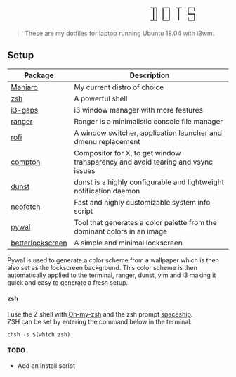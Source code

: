                                                 ╺┳┓ ┏━┓ ╺┳╸ ┏━┓
                                                  ┃┃ ┃ ┃  ┃  ┗━┓
                                                 ╺┻┛ ┗━┛  ╹  ┗━┛

> These are my dotfiles for laptop running Ubuntu 18.04 with i3wm.


## Setup

| Package                                                                   | Description                                                                       |
|---------------------------------------------------------------------------|-----------------------------------------------------------------------------------|
| [Manjaro](https://manjaro.org/)                                           | My current distro of choice                                                       |
| [zsh](https://github.com/zsh-users/zsh)                                   | A powerful shell                                               |
| [i3-gaps](https://github.com/Airblader/i3)                                | i3 window manager with more features                                              |
| [ranger](https://github.com/ranger/ranger)                                | Ranger is a minimalistic console file manager                                     |
| [rofi](https://github.com/DaveDavenport/rofi)                             | A window switcher, application launcher and dmenu replacement                     |
| [compton](https://github.com/chjj/compton)                                | Compositor for X, to get window transparency and avoid tearing and vsync issues   |
| [dunst](https://github.com/dunst-project/dunst)                           | dunst is a highly configurable and lightweight notification daemon                |
| [neofetch](https://github.com/dylanaraps/neofetch)                        | Fast and highly customizable system info script                                   |
| [pywal](https://github.com/dylanaraps/pywal)                              | Tool that generates a color palette from the dominant colors in an image          |
| [betterlockscreen](https://github.com/pavanjadhaw/betterlockscreen)       | A simple and minimal lockscreen                                                   |



Pywal is used to generate a color scheme from a wallpaper which is then also set as the lockscreen background.
This color scheme is then automatically applied to the terminal, ranger, dunst, vim and i3 making it quick and easy to generate a fresh setup.


#### zsh

I use the Z shell with [Oh-my-zsh](https://ohmyz.sh/) and the zsh prompt [spaceship](https://github.com/denysdovhan/spaceship-prompt).\
ZSH can be set by entering the command below in the terminal.

```
chsh -s $(which zsh)
```


#### TODO

+ Add an install script
